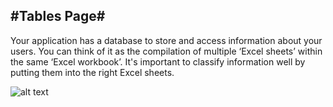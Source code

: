 #Tables Page#
---

Your application has a database to store and access information about your users. You can think of it as the compilation of multiple ‘Excel sheets’ within the same ‘Excel workbook’. It's important to classify information well by putting them into the right Excel sheets. 

![alt text](http://appcubator.com/static/img/tutorial/User_Table_1.png)